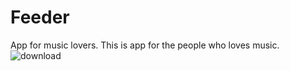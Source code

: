 # Feeder
App for music lovers.
This is app for the people who loves music.
![download](https://user-images.githubusercontent.com/115501603/212756680-b3ff10e3-5afa-4490-a0d9-b66634d566b2.jpg)
